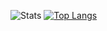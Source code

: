 ![Stats](https://github-readme-stats.vercel.app/api?username=aceinetx\&show_icons=true\&theme=radical&bg_color=000000&title_color=ffffff&text_color=ffffff)
[![Top Langs](https://github-readme-stats.vercel.app/api/top-langs/?username=aceinetx&layout=compact&hide_progress=true&theme=radical&bg_color=000000&title_color=ffffff&text_color=ffffff)](https://github.com/anuraghazra/github-readme-stats)
